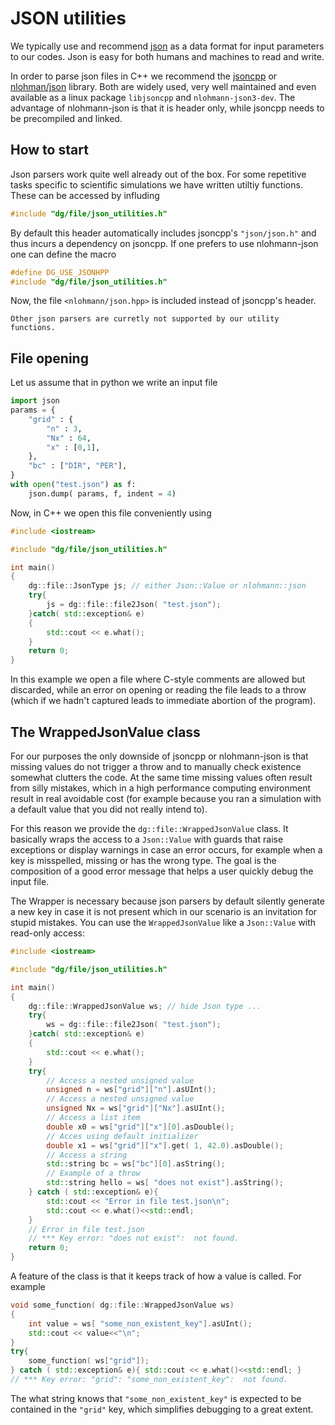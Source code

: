 # JSON utilities

We typically use and recommend [json](https://www.json.org/json-en.html) as a data format for input parameters to our codes. Json is easy for both humans and machines to read and write.

In order to parse json files in C++ we
recommend the [jsoncpp](https://github.com/open-source-parsers/jsoncpp)
or [nlohman/json](https://json.nlohmann.me)
library.
Both are widely used, very well maintained and even available as a linux package `libjsoncpp` and `nlohmann-json3-dev`.
The advantage of nlohmann-json is that it is header only, while jsoncpp needs to be precompiled and linked.

## How to start
Json parsers work quite well already out of the box. For some repetitive tasks specific to scientific simulations we have written utiltiy functions.
These can be accessed by influding
```cpp
#include "dg/file/json_utilities.h"
```
By default this header automatically includes jsoncpp's `"json/json.h"`
and thus incurs a dependency on jsoncpp. If one prefers to use nlohmann-json
one can define the macro
```cpp
#define DG_USE_JSONHPP
#include "dg/file/json_utilities.h"
```
Now, the file `<nlohmann/json.hpp>` is included instead of jsoncpp's header.
```{note}
Other json parsers are curretly not supported by our utility functions.
```

## File opening

Let us assume that in python we write an input file
```python
import json
params = {
    "grid" : {
        "n" : 3,
        "Nx" : 64,
        "x" : [0,1],
    },
    "bc" : ["DIR", "PER"],
}
with open("test.json") as f:
    json.dump( params, f, indent = 4)

```
Now, in C++ we open this file conveniently using

```cpp
#include <iostream>

#include "dg/file/json_utilities.h"

int main()
{
    dg::file::JsonType js; // either Json::Value or nlohmann::json
    try{
        js = dg::file::file2Json( "test.json");
    }catch( std::exception& e)
    {
        std::cout << e.what();
    }
    return 0;
}
```
In this example we open a file where C-style comments are allowed but discarded, while an error on opening or reading the file leads to a throw (which if we hadn't captured leads to immediate abortion of the program).

## The WrappedJsonValue class
For our purposes the only downside of jsoncpp or nlohmann-json is that missing values do not trigger a throw and to manually check existence somewhat clutters the code. At the same time missing values often result from silly mistakes, which in a high performance computing environment result in real avoidable cost (for example because you ran a simulation with a default value that you did not really intend to).

For this reason we provide the `dg::file::WrappedJsonValue` class.
It basically wraps the
access to a `Json::Value` with guards that raise exceptions or display warnings in case an error occurs, for example when a key is misspelled,
missing or has the wrong type.
The goal is the composition of a good error message that helps a user
quickly debug the input file.

The Wrapper is necessary because json parsers by default silently
generate a new key in case it is not present which in our scenario is an
invitation for stupid mistakes.
You can use the `WrappedJsonValue` like a `Json::Value` with read-only access:

```cpp
#include <iostream>

#include "dg/file/json_utilities.h"

int main()
{
    dg::file::WrappedJsonValue ws; // hide Json type ...
    try{
        ws = dg::file::file2Json( "test.json");
    }catch( std::exception& e)
    {
        std::cout << e.what();
    }
    try{
        // Access a nested unsigned value
        unsigned n = ws["grid"]["n"].asUInt();
        // Access a nested unsigned value
        unsigned Nx = ws["grid"]["Nx"].asUInt();
        // Access a list item
        double x0 = ws["grid"]["x"][0].asDouble();
        // Acces using default initializer
        double x1 = ws["grid"]["x"].get( 1, 42.0).asDouble();
        // Access a string
        std::string bc = ws["bc"][0].asString();
        // Example of a throw
        std::string hello = ws[ "does not exist"].asString();
    } catch ( std::exception& e){
        std::cout << "Error in file test.json\n";
        std::cout << e.what()<<std::endl;
    }
    // Error in file test.json
    // *** Key error: "does not exist":  not found.
    return 0;
}
```

A feature of the class is that it keeps track of how a value is called.
For example
```cpp
void some_function( dg::file::WrappedJsonValue ws)
{
    int value = ws[ "some_non_existent_key"].asUInt();
    std::cout << value<<"\n";
}
try{
    some_function( ws["grid"]);
} catch ( std::exception& e){ std::cout << e.what()<<std::endl; }
// *** Key error: "grid": "some_non_existent_key":  not found.
```

The what string knows that `"some_non_existent_key"` is expected to be
contained in the `"grid"` key, which simplifies debugging to a great extent.
